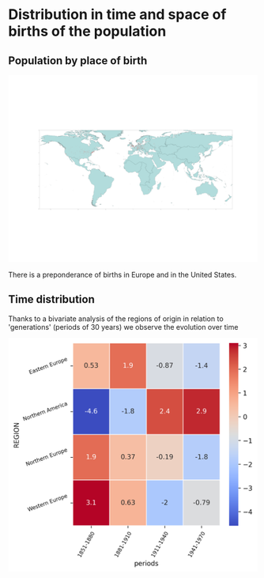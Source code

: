 # Distribution in time and space of births of the population


## Population by place of birth

![Population by place of birth](../../notebooks_jupyter/wikidata_exploration/images/birth_places_geopandas.png "Effectifs par lieu de naissance")

There is a preponderance of births in Europe and in the United States.


## Time distribution

Thanks to a bivariate analysis of the regions of origin in relation to 'generations' (periods of 30 years) we observe the evolution over time

![Distribution by generation and region](../../notebooks_jupyter/wikidata_exploration/images/birth_regions_periods_bivariate.png "Distribution par génération et région")

